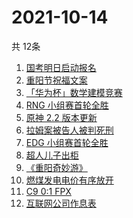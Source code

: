 # 2021-10-14
  共 12条

  <!-- BEGIN -->
  <!-- 最后更新时间:Thu Oct 14 2021 07:10:50 GMT+0000 (Coordinated Universal Time) -->
  1. [国考明日启动报名](https://www.zhihu.com/search?q=国考)
1. [重阳节祝福文案](https://www.zhihu.com/search?q=重阳节文案)
1. [「华为杯」数学建模竞赛](https://www.zhihu.com/search?q=华为杯)
1. [RNG 小组赛首轮全胜](https://www.zhihu.com/search?q=RNG)
1. [原神 2.2 版本更新](https://www.zhihu.com/search?q=原神)
1. [拉姆案被告人被判死刑](https://www.zhihu.com/search?q=拉姆)
1. [EDG 小组赛首轮全胜](https://www.zhihu.com/search?q=EDG)
1. [超人儿子出柜](https://www.zhihu.com/search?q=超人)
1. [《重阳奇妙游》](https://www.zhihu.com/search?q=重阳奇妙游)
1. [燃煤发电电价有序放开](https://www.zhihu.com/search?q=电价)
1. [C9 0:1 FPX](https://www.zhihu.com/search?q=FPX)
1. [互联网公司作息表](https://www.zhihu.com/search?q=公司作息表)
  <!-- END -->
  
